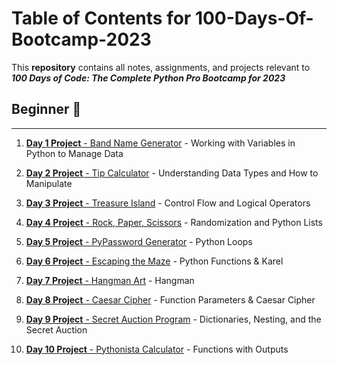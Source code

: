 # Table of Contents for 100-Days-Of-Bootcamp-2023
This **repository** contains all notes, assignments, and projects relevant to ***100 Days of Code: The Complete Python Pro Bootcamp for 2023***

## Beginner 🔰
***
1. [**Day 1 Project** - Band Name Generator](https://github.com/bustammi/100-Days-Of-Bootcamp-2023/blob/main/Day%201%20Project) - Working with Variables in Python to Manage Data
  
2. [**Day 2 Project** - Tip Calculator](https://github.com/bustammi/100-Days-Of-Bootcamp-2023/tree/main/Day%202%20Project) - Understanding Data Types and How to Manipulate
  
3. [**Day 3 Project** - Treasure Island](https://github.com/bustammi/100-Days-Of-Bootcamp-2023/blob/main/Day%203%20Project) - Control Flow and Logical Operators
  
4. [**Day 4 Project** - Rock, Paper, Scissors](https://github.com/bustammi/100-Days-Of-Bootcamp-2023/blob/main/Day%204%20Project) - Randomization and Python Lists
  
5. [**Day 5 Project** - PyPassword Generator](https://github.com/bustammi/100-Days-Of-Bootcamp-2023/blob/main/Day%205%20Project) - Python Loops

6. [**Day 6 Project** - Escaping the Maze](https://github.com/bustammi/100-Days-Of-Bootcamp-2023/blob/main/Day%206%20Project) - Python Functions & Karel
 
7. [**Day 7 Project** - Hangman Art](https://github.com/bustammi/100-Days-Of-Bootcamp-2023/blob/main/Day%207%20Project) - Hangman

8. [**Day 8 Project** - Caesar Cipher](https://github.com/bustammi/100-Days-Of-Bootcamp-2023/blob/main/Day%208%20Project) - Function Parameters & Caesar Cipher

9. [**Day 9 Project** - Secret Auction Program](https://github.com/bustammi/100-Days-Of-Bootcamp-2023/blob/main/Day%209%20Project) - Dictionaries, Nesting, and the Secret Auction

10. [**Day 10 Project** - Pythonista Calculator](https://github.com/bustammi/100-Days-Of-Bootcamp-2023/blob/main/Day%210%20Project) - Functions with Outputs